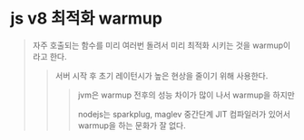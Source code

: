 # js v8 최적화 warmup

> 자주 호출되는 함수를 미리 여러번 돌려서 미리 최적화 시키는 것을 warmup이라고 한다.
>
> > 서버 시작 후 초기 레이턴시가 높은 현상을 줄이기 위해 사용한다.
> >
> > > jvm은 warmup 전후의 성능 차이가 많이 나서 warmup을 하지만
> > >
> > > nodejs는 sparkplug, maglev 중간단계 JIT 컴파일러가 있어서 warmup을 하는 문화가 잘 없다.
